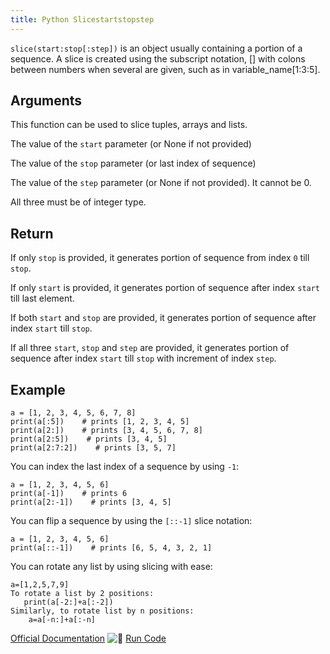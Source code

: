 ```yaml
---
title: Python Slicestartstopstep
---
```

`slice(start:stop[:step])` is an object usually containing a portion of a sequence. A slice is created using the subscript notation, [] with colons between numbers when several are given, such as in variable_name[1:3:5].

## Arguments

This function can be used to slice tuples, arrays and lists.

The value of the `start` parameter (or None if not provided)

The value of the `stop` parameter (or last index of sequence)

The value of the `step` parameter (or None if not provided). It cannot be 0.

All three must be of integer type.

## Return

If only `stop` is provided, it generates portion of sequence from index `0` till `stop`.

If only `start` is provided, it generates portion of sequence after index `start` till last element.

If both `start` and `stop` are provided, it generates portion of sequence after index `start` till `stop`.

If all three `start`, `stop` and `step` are provided, it generates portion of sequence after index `start` till `stop` with increment of index `step`.

## Example

    a = [1, 2, 3, 4, 5, 6, 7, 8]
    print(a[:5])    # prints [1, 2, 3, 4, 5]
    print(a[2:])    # prints [3, 4, 5, 6, 7, 8]
    print(a[2:5])    # prints [3, 4, 5]
    print(a[2:7:2])    # prints [3, 5, 7]
    
You can index the last index of a sequence by using `-1`:

    a = [1, 2, 3, 4, 5, 6]
    print(a[-1])    # prints 6
    print(a[2:-1])    # prints [3, 4, 5]
    
You can flip a sequence by using the `[::-1]` slice notation:

    a = [1, 2, 3, 4, 5, 6]
    print(a[::-1])    # prints [6, 5, 4, 3, 2, 1]
    
    
You can rotate any list by using slicing with ease:
    
    a=[1,2,5,7,9]
    To rotate a list by 2 positions:
       print(a[-2:]+a[:-2])
    Similarly, to rotate list by n positions: 
        a=a[-n:]+a[:-n]

<a href='https://docs.python.org/3/library/functions.html#slice' target='_blank' rel='nofollow'>Official Documentation</a>
![:rocket:](//forum.freecodecamp.com/images/emoji/emoji_one/rocket.png?v=2 ":rocket:") <a href='https://repl.it/CT5h' target='_blank' rel='nofollow'>Run Code</a>

